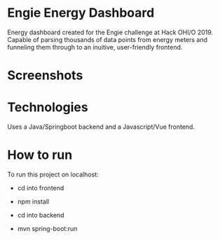 # Engie Energy Dashboard

Energy dashboard created for the Engie challenge at Hack OHI/O 2019. Capable of parsing thousands of data points from energy meters and funneling them through to an inuitive, user-friendly frontend.

# Screenshots



# Technologies

Uses a Java/Springboot backend and a Javascript/Vue frontend.

# How to run

To run this project on localhost:

- cd into frontend
- npm install

- cd into backend
- mvn spring-boot:run
